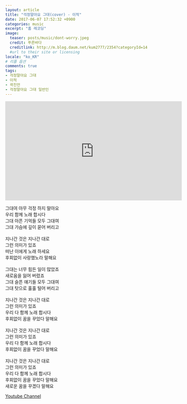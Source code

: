 ```yaml
---
layout: article
title: "걱정말아요 그대(cover) - 이적"
date: 2017-06-07 17:52:32 +0900
categories: music
excerpt: "홈 레코딩"
image:
  teaser: posts/music/dont-worry.jpeg
  credit: 푸른바다
  creditlink: http://m.blog.daum.net/kum2777/2354?categoryId=14
  #url to their site or licensing
locale: "ko_KR"
# 리플 옵션
comments: true
tags:
- 걱정말아요 그대
- 이적
- 곽진언
- 걱정말아요 그대 일반인
---
```


<iframe width="560" height="315" src="https://www.youtube.com/embed/iNkQuEVsKJA" frameborder="0" allowfullscreen></iframe>

그대여 아무 걱정 하지 말아요 <br>
우리 함께 노래 합시다 <br>
그대 아픈 기억들 모두 그대여 <br>
그대 가슴에 깊이 묻어 버리고 <br>
<br>
지나간 것은 지나간 대로 <br>
그런 의미가 있죠 <br>
떠난 이에게 노래 하세요<br>
후회없이 사랑했노라 말해요<br>
<br>
그대는 너무 힘든 일이 많았죠<br>
새로움을 잃어 버렸죠<br>
그대 슬픈 얘기들 모두 그대여<br>
그대 탓으로 훌훌 털어 버리고<br>
<br>
지나간 것은 지나간 대로<br>
그런 의미가 있죠<br>
우리 다 함께 노래 합시다<br>
후회없이 꿈을 꾸었다 말해요<br>
<br>
지나간 것은 지나간 대로<br>
그런 의미가 있죠<br>
우리 다 함께 노래 합시다<br>
후회없이 꿈을 꾸었다 말해요<br>
<br>
지나간 것은 지나간 대로<br>
그런 의미가 있죠<br>
우리 다 함께 노래 합시다<br>
후회없이 꿈을 꾸었다 말해요<br>
새로운 꿈을 꾸겠다 말해요﻿<br>

<a class="btn-social youtube" href="https://www.youtube.com/channel/UCX04UECIFaAjNnsak6GzpZg" target="_blank"><i class="fa fa-youtube" aria-hidden="true"></i>Youtube Channel</a>
